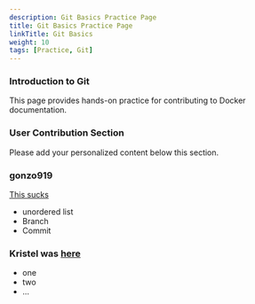 ```yaml
---
description: Git Basics Practice Page
title: Git Basics Practice Page
linkTitle: Git Basics
weight: 10
tags: [Practice, Git]
---
```


### Introduction to Git

This page provides hands-on practice for contributing to Docker documentation.

### User Contribution Section

Please add your personalized content below this section.

### gonzo919
[This sucks](https://www.docker.com/)
- unordered list
- Branch
- Commit
### Kristel was [here](https://github.com/beck-at-docker/docs-training/)
- one
- two
- ...
